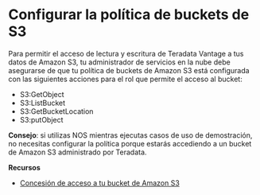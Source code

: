 Configurar la política de buckets de S3
=======================================

Para permitir el acceso de lectura y escritura de Teradata Vantage a tus datos de Amazon S3, tu administrador de servicios en la nube debe asegurarse de que tu política de buckets de Amazon S3 está configurada con las siguientes acciones para el rol que permite el acceso al bucket:

-   S3:GetObject
-   S3:ListBucket
-   S3:GetBucketLocation
-   S3:putObject

**Consejo**: si utilizas NOS mientras ejecutas casos de uso de demostración, no necesitas configurar la política porque estarás accediendo a un bucket de Amazon S3 administrado por Teradata.

**Recursos**

-   [Concesión de acceso a tu bucket de Amazon S3](https://docs.teradata.com/search/all?query=Granting+Access+to+Your+Amazon+S3+Bucket&content-lang=en-US)

